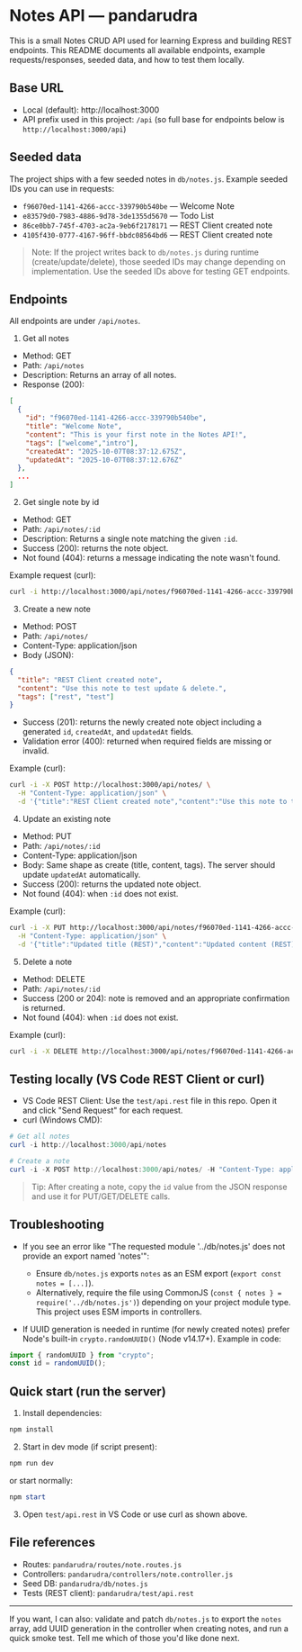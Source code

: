 # Notes API — pandarudra

This is a small Notes CRUD API used for learning Express and building REST endpoints. This README documents all available endpoints, example requests/responses, seeded data, and how to test them locally.

## Base URL

- Local (default): http://localhost:3000
- API prefix used in this project: `/api` (so full base for endpoints below is `http://localhost:3000/api`)

## Seeded data

The project ships with a few seeded notes in `db/notes.js`. Example seeded IDs you can use in requests:

- `f96070ed-1141-4266-accc-339790b540be` — Welcome Note
- `e83579d0-7983-4886-9d78-3de1355d5670` — Todo List
- `86ce0bb7-745f-4703-ac2a-9eb6f2178171` — REST Client created note
- `4105f430-0777-4167-96ff-bbdc08564bd6` — REST Client created note

> Note: If the project writes back to `db/notes.js` during runtime (create/update/delete), those seeded IDs may change depending on implementation. Use the seeded IDs above for testing GET endpoints.

## Endpoints

All endpoints are under `/api/notes`.

1. Get all notes

- Method: GET
- Path: `/api/notes`
- Description: Returns an array of all notes.
- Response (200):

```json
[
  {
    "id": "f96070ed-1141-4266-accc-339790b540be",
    "title": "Welcome Note",
    "content": "This is your first note in the Notes API!",
    "tags": ["welcome","intro"],
    "createdAt": "2025-10-07T08:37:12.675Z",
    "updatedAt": "2025-10-07T08:37:12.676Z"
  },
  ...
]
```

2. Get single note by id

- Method: GET
- Path: `/api/notes/:id`
- Description: Returns a single note matching the given `:id`.
- Success (200): returns the note object.
- Not found (404): returns a message indicating the note wasn't found.

Example request (curl):

```bash
curl -i http://localhost:3000/api/notes/f96070ed-1141-4266-accc-339790b540be
```

3. Create a new note

- Method: POST
- Path: `/api/notes/`
- Content-Type: application/json
- Body (JSON):

```json
{
  "title": "REST Client created note",
  "content": "Use this note to test update & delete.",
  "tags": ["rest", "test"]
}
```

- Success (201): returns the newly created note object including a generated `id`, `createdAt`, and `updatedAt` fields.
- Validation error (400): returned when required fields are missing or invalid.

Example (curl):

```bash
curl -i -X POST http://localhost:3000/api/notes/ \
  -H "Content-Type: application/json" \
  -d '{"title":"REST Client created note","content":"Use this note to test update & delete.","tags":["rest","test"]}'
```

4. Update an existing note

- Method: PUT
- Path: `/api/notes/:id`
- Content-Type: application/json
- Body: Same shape as create (title, content, tags). The server should update `updatedAt` automatically.
- Success (200): returns the updated note object.
- Not found (404): when `:id` does not exist.

Example (curl):

```bash
curl -i -X PUT http://localhost:3000/api/notes/f96070ed-1141-4266-accc-339790b540be \
  -H "Content-Type: application/json" \
  -d '{"title":"Updated title (REST)","content":"Updated content (REST)","tags":["updated","rest"]}'
```

5. Delete a note

- Method: DELETE
- Path: `/api/notes/:id`
- Success (200 or 204): note is removed and an appropriate confirmation is returned.
- Not found (404): when `:id` does not exist.

Example (curl):

```bash
curl -i -X DELETE http://localhost:3000/api/notes/f96070ed-1141-4266-accc-339790b540be
```

## Testing locally (VS Code REST Client or curl)

- VS Code REST Client: Use the `test/api.rest` file in this repo. Open it and click "Send Request" for each request.
- curl (Windows CMD):

```powershell
# Get all notes
curl -i http://localhost:3000/api/notes

# Create a note
curl -i -X POST http://localhost:3000/api/notes/ -H "Content-Type: application/json" -d "{\"title\":\"REST Client created note\",\"content\":\"Use this note to test update & delete.\",\"tags\":[\"rest\",\"test\"]}"
```

> Tip: After creating a note, copy the `id` value from the JSON response and use it for PUT/GET/DELETE calls.

## Troubleshooting

- If you see an error like "The requested module '../db/notes.js' does not provide an export named 'notes'":

  - Ensure `db/notes.js` exports `notes` as an ESM export (`export const notes = [...]`).
  - Alternatively, require the file using CommonJS (`const { notes } = require('../db/notes.js')`) depending on your project module type. This project uses ESM imports in controllers.

- If UUID generation is needed in runtime (for newly created notes) prefer Node's built-in `crypto.randomUUID()` (Node v14.17+). Example in code:

```js
import { randomUUID } from "crypto";
const id = randomUUID();
```

## Quick start (run the server)

1. Install dependencies:

```powershell
npm install
```

2. Start in dev mode (if script present):

```powershell
npm run dev
```

or start normally:

```powershell
npm start
```

3. Open `test/api.rest` in VS Code or use curl as shown above.

## File references

- Routes: `pandarudra/routes/note.routes.js`
- Controllers: `pandarudra/controllers/note.controller.js`
- Seed DB: `pandarudra/db/notes.js`
- Tests (REST client): `pandarudra/test/api.rest`

---

If you want, I can also: validate and patch `db/notes.js` to export the `notes` array, add UUID generation in the controller when creating notes, and run a quick smoke test. Tell me which of those you'd like done next.
